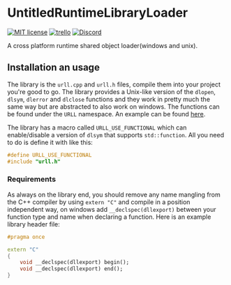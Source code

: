 # UntitledRuntimeLibraryLoader
[![MIT license](https://img.shields.io/badge/License-MIT-blue.svg)](https://lbesson.mit-license.org/)
[![trello](https://img.shields.io/badge/Trello-UDE-blue])](https://trello.com/b/HmfuRY2K/untitleddesktop)
[![Discord](https://img.shields.io/discord/717037253292982315.svg?label=&logo=discord&logoColor=ffffff&color=7389D8&labelColor=6A7EC2)](https://discord.gg/4wgH8ZE)

A cross platform runtime shared object loader(windows and unix).

## Installation an usage
The library is the `urll.cpp` and `urll.h` files, compile them into your project you're good to go. The library provides a Unix-like version of the `dlopen`, `dlsym`, `dlerror` and `dlclose` functions and they work in pretty much the same way but are abstracted to also work on windows. The functions can be found under the `URLL` namespace. An example can be found [here](https://github.com/MadLadSquad/UntitledVulkanGameEngine/wiki/%5BEU%5D-Loading-Dynamic-Shared-libraries-at-runtime#functions).

The library has a macro called `URLL_USE_FUNCTIONAL` which can enable/disable a version of `dlsym` that supports `std::function`. All you need to do is define it with like this:
```cpp
#define URLL_USE_FUNCTIONAL
#include "urll.h"
```

### Requirements
As always on the library end, you should remove any name mangling from the C++ compiler by using `extern "C"` and compile in a position independent way, on windows add `__declspec(dllexport)` between your function type and name when declaring a function. Here is an example library header file:
```cpp
#pragma once

extern "C"
{
	void __declspec(dllexport) begin();
	void __declspec(dllexport) end();
}
```
